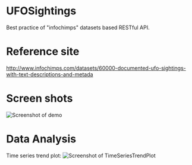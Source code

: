 UFOSightings
============

Best practice of "infochimps" datasets based RESTful API.

Reference site
============
http://www.infochimps.com/datasets/60000-documented-ufo-sightings-with-text-descriptions-and-metada

# Screen shots

![Screenshot of demo](https://raw.github.com/yangboz/UFOSightings/master/snapshot_demo.png)

# Data Analysis

Time series trend plot:
![Screenshot of TimeSeriesTrendPlot](https://raw.github.com/yangboz/UFOSightings/master/DataAnalysis/TimeSeriesTrend1950~2009.png)
